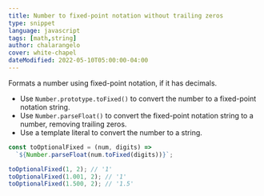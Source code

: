 ```yaml
---
title: Number to fixed-point notation without trailing zeros
type: snippet
language: javascript
tags: [math,string]
author: chalarangelo
cover: white-chapel
dateModified: 2022-05-10T05:00:00-04:00
---
```


Formats a number using fixed-point notation, if it has decimals.

- Use `Number.prototype.toFixed()` to convert the number to a fixed-point notation string.
- Use `Number.parseFloat()` to convert the fixed-point notation string to a number, removing trailing zeros.
- Use a template literal to convert the number to a string.

```js
const toOptionalFixed = (num, digits) =>
  `${Number.parseFloat(num.toFixed(digits))}`;
```

```js
toOptionalFixed(1, 2); // '1'
toOptionalFixed(1.001, 2); // '1'
toOptionalFixed(1.500, 2); // '1.5'
```
